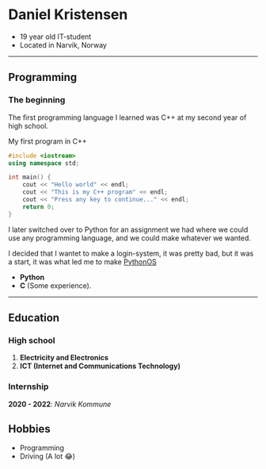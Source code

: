 # Daniel Kristensen

- 19 year old IT-student
- Located in Narvik, Norway

***

## Programming

### The beginning

The first programming language I learned was C++ at my second year of high school.

My first program in C++

```cpp
#include <iostream>
using namespace std;

int main() {
    cout << "Hello world" << endl;
    cout << "This is my C++ program" << endl;
    cout << "Press any key to continue..." << endl;
    return 0;
}
```

I later switched over to Python for an assignment we had where we could use any programming language, and we could make whatever we wanted.

I decided that I wantet to make a login-system, it was pretty bad, but it was a start, it was what led me to make [PythonOS](https://github.com/dannyboy9934/PythonOS)

- **Python**
- **C** (Some experience).

***

## Education

### High school

1. **Electricity and Electronics**
2. **ICT (Internet and Communications Technology)**

### Internship

**2020 - 2022**: *Narvik Kommune*

## Hobbies

- Programming
- Driving (A lot 😂)
